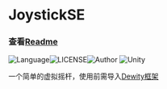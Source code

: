 # JoystickSE

### 查看[Readme](https://github.com/DanKE123abc/JoystickSE/blob/main/Assets/JoystickSE/README.md)

![Language](https://img.shields.io/badge/Language-Csharp-C#)![LICENSE](https://img.shields.io/badge/LICENSE-MIT-yellow)![Author](https://img.shields.io/badge/Author-DanKe-blue) ![Unity](https://img.shields.io/badge/Unity-2021.3.0f1-red)

一个简单的虚拟摇杆，使用前需导入[Dewity框架](https://github.com/DanKE123abc/Dewity)


